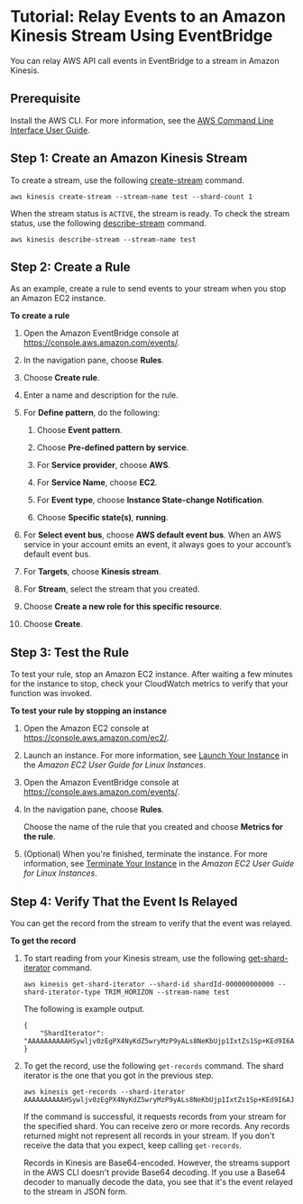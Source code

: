 # Tutorial: Relay Events to an Amazon Kinesis Stream Using EventBridge<a name="relay-events-kinesis-stream"></a>

You can relay AWS API call events in EventBridge to a stream in Amazon Kinesis\.

## Prerequisite<a name="stream-prerequisite"></a>

Install the AWS CLI\. For more information, see the [AWS Command Line Interface User Guide](https://docs.aws.amazon.com/cli/latest/userguide/)\.

## Step 1: Create an Amazon Kinesis Stream<a name="stream-create-stream"></a>

To create a stream, use the following [create\-stream](https://docs.aws.amazon.com/cli/latest/reference/kinesis/create-stream.html) command\.

```
aws kinesis create-stream --stream-name test --shard-count 1
```

When the stream status is `ACTIVE`, the stream is ready\. To check the stream status, use the following [describe\-stream](https://docs.aws.amazon.com/cli/latest/reference/kinesis/describe-stream.html) command\.

```
aws kinesis describe-stream --stream-name test
```

## Step 2: Create a Rule<a name="stream-create-rule"></a>

As an example, create a rule to send events to your stream when you stop an Amazon EC2 instance\.

**To create a rule**

1. Open the Amazon EventBridge console at [https://console\.aws\.amazon\.com/events/](https://console.aws.amazon.com/events/)\.

1. In the navigation pane, choose **Rules**\.

1. Choose **Create rule**\.

1. Enter a name and description for the rule\.

1. For **Define pattern**, do the following:

   1. Choose **Event pattern**\.

   1. Choose **Pre\-defined pattern by service**\.

   1. For **Service provider**, choose **AWS**\.

   1. For **Service Name**, choose **EC2**\.

   1. For **Event type**, choose **Instance State\-change Notification**\.

   1. Choose **Specific state\(s\)**, **running**\.

1. For **Select event bus**, choose **AWS default event bus**\. When an AWS service in your account emits an event, it always goes to your account’s default event bus\. 

1. For **Targets**, choose **Kinesis stream**\.

1. For **Stream**, select the stream that you created\.

1. Choose **Create a new role for this specific resource**\.

1. Choose **Create**\.

## Step 3: Test the Rule<a name="stream-test-rule"></a>

To test your rule, stop an Amazon EC2 instance\. After waiting a few minutes for the instance to stop, check your CloudWatch metrics to verify that your function was invoked\.

**To test your rule by stopping an instance**

1. Open the Amazon EC2 console at [https://console\.aws\.amazon\.com/ec2/](https://console.aws.amazon.com/ec2/)\.

1. Launch an instance\. For more information, see [Launch Your Instance](https://docs.aws.amazon.com/AWSEC2/latest/UserGuide/LaunchingAndUsingInstances.html) in the *Amazon EC2 User Guide for Linux Instances*\.

1. Open the Amazon EventBridge console at [https://console\.aws\.amazon\.com/events/](https://console.aws.amazon.com/events/)\.

1. In the navigation pane, choose **Rules**\.

   Choose the name of the rule that you created and choose **Metrics for the rule**\.

1. \(Optional\) When you're finished, terminate the instance\. For more information, see [Terminate Your Instance](https://docs.aws.amazon.com/AWSEC2/latest/UserGuide/terminating-instances.html) in the *Amazon EC2 User Guide for Linux Instances*\.

## Step 4: Verify That the Event Is Relayed<a name="stream-verify-event"></a>

You can get the record from the stream to verify that the event was relayed\.

**To get the record**

1. To start reading from your Kinesis stream, use the following [get\-shard\-iterator](https://docs.aws.amazon.com/cli/latest/reference/kinesis/get-shard-iterator.html) command\.

   ```
   aws kinesis get-shard-iterator --shard-id shardId-000000000000 --shard-iterator-type TRIM_HORIZON --stream-name test
   ```

   The following is example output\.

   ```
   {
       "ShardIterator": "AAAAAAAAAAHSywljv0zEgPX4NyKdZ5wryMzP9yALs8NeKbUjp1IxtZs1Sp+KEd9I6AJ9ZG4lNR1EMi+9Md/nHvtLyxpfhEzYvkTZ4D9DQVz/mBYWRO6OTZRKnW9gd+efGN2aHFdkH1rJl4BL9Wyrk+ghYG22D2T1Da2EyNSH1+LAbK33gQweTJADBdyMwlo5r6PqcP2dzhg="
   }
   ```

1. To get the record, use the following `get-records` command\. The shard iterator is the one that you got in the previous step\.

   ```
   aws kinesis get-records --shard-iterator AAAAAAAAAAHSywljv0zEgPX4NyKdZ5wryMzP9yALs8NeKbUjp1IxtZs1Sp+KEd9I6AJ9ZG4lNR1EMi+9Md/nHvtLyxpfhEzYvkTZ4D9DQVz/mBYWRO6OTZRKnW9gd+efGN2aHFdkH1rJl4BL9Wyrk+ghYG22D2T1Da2EyNSH1+LAbK33gQweTJADBdyMwlo5r6PqcP2dzhg=
   ```

   If the command is successful, it requests records from your stream for the specified shard\. You can receive zero or more records\. Any records returned might not represent all records in your stream\. If you don't receive the data that you expect, keep calling `get-records`\.

   Records in Kinesis are Base64\-encoded\. However, the streams support in the AWS CLI doesn't provide Base64 decoding\. If you use a Base64 decoder to manually decode the data, you see that it's the event relayed to the stream in JSON form\.
